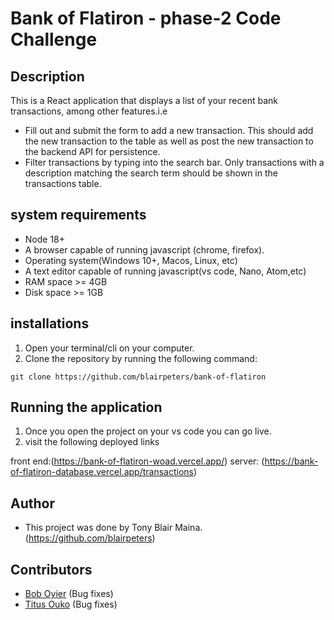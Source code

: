 # Bank of Flatiron - phase-2 Code Challenge

## Description

This is a React application that displays a list of your recent bank transactions, among other features.i.e

- Fill out and submit the form to add a new transaction. This should add the new transaction to the table as well as post the new transaction to the backend API for persistence.
- Filter transactions by typing into the search bar. Only transactions with a description matching the search term should be shown in the transactions table.

## system requirements

- Node 18+
- A browser capable of running javascript (chrome, firefox).
- Operating system(Windows 10+, Macos, Linux, etc)
- A text editor capable of running javascript(vs code, Nano, Atom,etc)
- RAM space >= 4GB
- Disk space >= 1GB

## installations

1. Open your terminal/cli on your computer.
2. Clone the repository by running the following command:

`git clone https://github.com/blairpeters/bank-of-flatiron`

## Running the application

1. Once you open the project on your vs code you can go live.
2. visit the following deployed links

front end:(https://bank-of-flatiron-woad.vercel.app/)
server: (https://bank-of-flatiron-database.vercel.app/transactions)

## Author

- This project was done by Tony Blair Maina.(https://github.com/blairpeters)

## Contributors

- [Bob Oyier](https://github.com/oyieroyier) (Bug fixes)
- [Titus Ouko](https://github.com/costamay) (Bug fixes)
